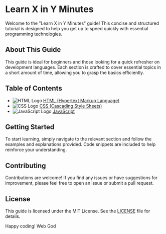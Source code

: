 # Learn X in Y Minutes

Welcome to the "Learn X in Y Minutes" guide! This concise and structured tutorial is designed to help you get up to speed quickly with essential programming technologies.

## About This Guide

This guide is ideal for beginners and those looking for a quick refresher on development languages. Each section is crafted to cover essential topics in a short amount of time, allowing you to grasp the basics efficiently.

## Table of Contents

- ![HTML Logo](https://github.com/zumrudu-anka/zumrudu-anka/raw/master/images/html5.svg) [HTML (Hypertext Markup Language)](html.md)
- ![CSS Logo](https://github.com/zumrudu-anka/zumrudu-anka/raw/master/images/css.svg) [CSS (Cascading Style Sheets)](css.md)
- ![JavaScript Logo](https://github.com/zumrudu-anka/zumrudu-anka/raw/master/images/javascript.svg) [JavaScript](javascript.md)

## Getting Started

To start learning, simply navigate to the relevant section and follow the examples and explanations provided. Code snippets are included to help reinforce your understanding.

## Contributing

Contributions are welcome! If you find any issues or have suggestions for improvement, please feel free to open an issue or submit a pull request.

## License

This guide is licensed under the MIT License. See the [LICENSE](LICENSE) file for details.

Happy coding!
Web God
